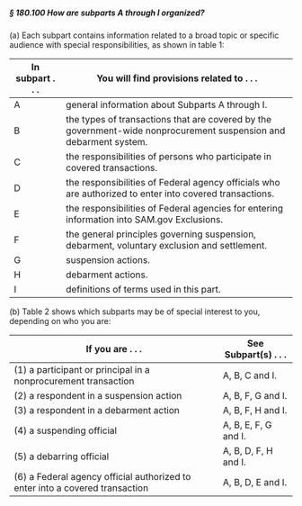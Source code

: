 ##### § 180.100 How are subparts A through I organized? #####

(a) Each subpart contains information related to a broad topic or specific audience with special responsibilities, as shown in table 1:

|In subpart . . .|                                    You will find provisions related to . . .                                    |
|----------------|-----------------------------------------------------------------------------------------------------------------|
|       A        |                                 general information about Subparts A through I.                                 |
|       B        |the types of transactions that are covered by the government-wide nonprocurement suspension and debarment system.|
|       C        |                    the responsibilities of persons who participate in covered transactions.                     |
|       D        |     the responsibilities of Federal agency officials who are authorized to enter into covered transactions.     |
|       E        |           the responsibilities of Federal agencies for entering information into SAM.gov Exclusions.            |
|       F        |           the general principles governing suspension, debarment, voluntary exclusion and settlement.           |
|       G        |                                               suspension actions.                                               |
|       H        |                                               debarment actions.                                                |
|       I        |                                     definitions of terms used in this part.                                     |

(b) Table 2 shows which subparts may be of special interest to you, depending on who you are:

|                              If you are . . .                              |See Subpart(s) . . .|
|----------------------------------------------------------------------------|--------------------|
|       (1) a participant or principal in a nonprocurement transaction       |   A, B, C and I.   |
|                  (2) a respondent in a suspension action                   | A, B, F, G and I.  |
|                   (3) a respondent in a debarment action                   | A, B, F, H and I.  |
|                         (4) a suspending official                          |A, B, E, F, G and I.|
|                          (5) a debarring official                          |A, B, D, F, H and I.|
|(6) a Federal agency official authorized to enter into a covered transaction| A, B, D, E and I.  |